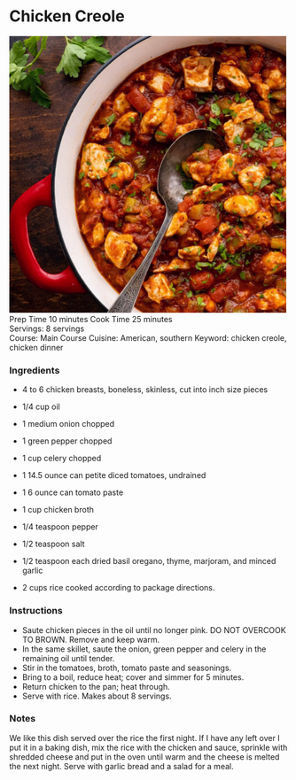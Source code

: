 # Chicken Creole
![](/images/chicken-creole.webp)
Prep Time 10 minutes    Cook Time 25 minutes  
Servings: 8 servings  
Course: Main Course Cuisine: American, southern Keyword: chicken creole, chicken dinner 

### Ingredients
- 4 to 6 chicken breasts, boneless, skinless, cut into inch size pieces
- 1/4 cup oil
- 1 medium onion chopped
- 1 green pepper chopped
- 1 cup celery chopped
- 1 14.5 ounce can petite diced tomatoes, undrained
- 1 6 ounce can tomato paste
- 1 cup chicken broth

- 1/4 teaspoon pepper
- 1/2 teaspoon salt
- 1/2 teaspoon each dried basil oregano, thyme, marjoram, and minced garlic

- 2 cups rice cooked according to package directions.

### Instructions
- Saute chicken pieces in the oil until no longer pink. DO NOT OVERCOOK TO BROWN. Remove and keep warm.  
- In the same skillet, saute the onion, green pepper and celery in the remaining oil until tender.  
- Stir in the tomatoes, broth, tomato paste and seasonings.
- Bring to a boil, reduce heat; cover and simmer for 5 minutes.  
- Return chicken to the pan; heat through.  
- Serve with rice. Makes about 8 servings.
### Notes
We like this dish served over the rice the first night. If I have any left over I put it in a baking dish, mix the rice with the chicken and sauce, sprinkle with shredded cheese and put in the oven until warm and the cheese is melted the next night. Serve with garlic bread and a salad for a meal.

